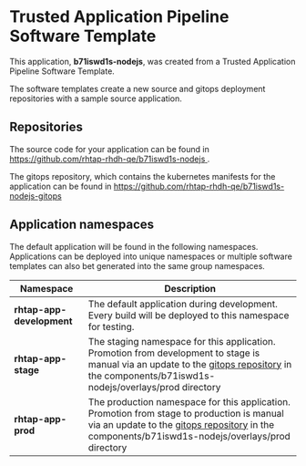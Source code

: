 # Trusted Application Pipeline Software Template

This application, **b71iswd1s-nodejs**, was created from a Trusted Application Pipeline Software Template.

The software templates create a new source and gitops deployment repositories with a sample source application. 

## Repositories

The source code for your application can be found in [https://github.com/rhtap-rhdh-qe/b71iswd1s-nodejs ](https://github.com/rhtap-rhdh-qe/b71iswd1s-nodejs ).
 
The gitops repository, which contains the kubernetes manifests for the application can be found in 
[https://github.com/rhtap-rhdh-qe/b71iswd1s-nodejs-gitops ](https://github.com/rhtap-rhdh-qe/b71iswd1s-nodejs-gitops ) 

## Application namespaces 

The default application will be found in the following namespaces. Applications can be deployed into unique namespaces or multiple software templates can also bet generated into the same group namespaces.  

|  Namespace   |  Description   |  
| -------- | -------- |   
| **rhtap-app-development** | The default application during development. Every build will be deployed to this namespace for testing. | 
| **rhtap-app-stage** | The staging namespace for this application. Promotion from development to stage is manual via an update to the [gitops repository](https://github.com/rhtap-rhdh-qe/b71iswd1s-nodejs-gitops ) in the components/b71iswd1s-nodejs/overlays/prod directory |  
| **rhtap-app-prod** | The production namespace for this application. Promotion from stage to production is manual via an update to the [gitops repository](https://github.com/rhtap-rhdh-qe/b71iswd1s-nodejs-gitops ) in the components/b71iswd1s-nodejs/overlays/prod directory | 
